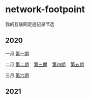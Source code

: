 # network-footpoint
我的互联网足迹记录节选

## 2020

一月   [第一期](2020/第一期.md)

二月   [第二期](2020/第二期.md)  &nbsp;&nbsp;  [第三期](2020/第三期.md) &nbsp;&nbsp; [第四期](2020/第四期.md) &nbsp;&nbsp; [第五期](2020/第五期.md)
   
三月   [第六期](2020/第六期.md)  &nbsp;&nbsp;                        




## 2021

